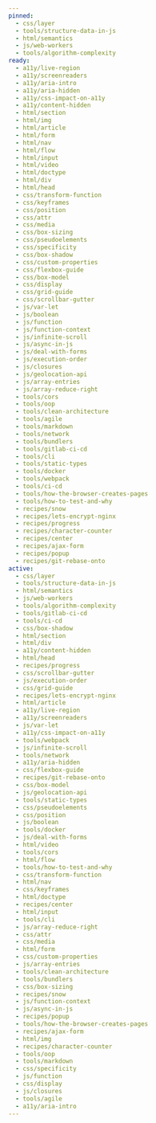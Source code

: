 ```yaml
---
pinned:
  - css/layer
  - tools/structure-data-in-js
  - html/semantics
  - js/web-workers
  - tools/algorithm-complexity
ready:
  - a11y/live-region
  - a11y/screenreaders
  - a11y/aria-intro
  - a11y/aria-hidden
  - a11y/css-impact-on-a11y
  - a11y/content-hidden
  - html/section
  - html/img
  - html/article
  - html/form
  - html/nav
  - html/flow
  - html/input
  - html/video
  - html/doctype
  - html/div
  - html/head
  - css/transform-function
  - css/keyframes
  - css/position
  - css/attr
  - css/media
  - css/box-sizing
  - css/pseudoelements
  - css/specificity
  - css/box-shadow
  - css/custom-properties
  - css/flexbox-guide
  - css/box-model
  - css/display
  - css/grid-guide
  - css/scrollbar-gutter
  - js/var-let
  - js/boolean
  - js/function
  - js/function-context
  - js/infinite-scroll
  - js/async-in-js
  - js/deal-with-forms
  - js/execution-order
  - js/closures
  - js/geolocation-api
  - js/array-entries
  - js/array-reduce-right
  - tools/cors
  - tools/oop
  - tools/clean-architecture
  - tools/agile
  - tools/markdown
  - tools/network
  - tools/bundlers
  - tools/gitlab-ci-cd
  - tools/cli
  - tools/static-types
  - tools/docker
  - tools/webpack
  - tools/ci-cd
  - tools/how-the-browser-creates-pages
  - tools/how-to-test-and-why
  - recipes/snow
  - recipes/lets-encrypt-nginx
  - recipes/progress
  - recipes/character-counter
  - recipes/center
  - recipes/ajax-form
  - recipes/popup
  - recipes/git-rebase-onto
active:
  - css/layer
  - tools/structure-data-in-js
  - html/semantics
  - js/web-workers
  - tools/algorithm-complexity
  - tools/gitlab-ci-cd
  - tools/ci-cd
  - css/box-shadow
  - html/section
  - html/div
  - a11y/content-hidden
  - html/head
  - recipes/progress
  - css/scrollbar-gutter
  - js/execution-order
  - css/grid-guide
  - recipes/lets-encrypt-nginx
  - html/article
  - a11y/live-region
  - a11y/screenreaders
  - js/var-let
  - a11y/css-impact-on-a11y
  - tools/webpack
  - js/infinite-scroll
  - tools/network
  - a11y/aria-hidden
  - css/flexbox-guide
  - recipes/git-rebase-onto
  - css/box-model
  - js/geolocation-api
  - tools/static-types
  - css/pseudoelements
  - css/position
  - js/boolean
  - tools/docker
  - js/deal-with-forms
  - html/video
  - tools/cors
  - html/flow
  - tools/how-to-test-and-why
  - css/transform-function
  - html/nav
  - css/keyframes
  - html/doctype
  - recipes/center
  - html/input
  - tools/cli
  - js/array-reduce-right
  - css/attr
  - css/media
  - html/form
  - css/custom-properties
  - js/array-entries
  - tools/clean-architecture
  - tools/bundlers
  - css/box-sizing
  - recipes/snow
  - js/function-context
  - js/async-in-js
  - recipes/popup
  - tools/how-the-browser-creates-pages
  - recipes/ajax-form
  - html/img
  - recipes/character-counter
  - tools/oop
  - tools/markdown
  - css/specificity
  - js/function
  - css/display
  - js/closures
  - tools/agile
  - a11y/aria-intro
---
```


